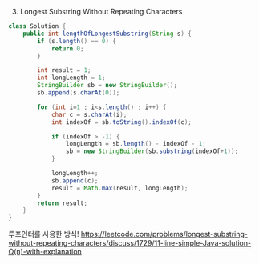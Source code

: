 3. Longest Substring Without Repeating Characters

```java
class Solution {
    public int lengthOfLongestSubstring(String s) {
        if (s.length() == 0) {
            return 0;
        }

        int result = 1;
        int longLength = 1;
        StringBuilder sb = new StringBuilder();
        sb.append(s.charAt(0));

        for (int i=1 ; i<s.length() ; i++) {
            char c = s.charAt(i);
            int indexOf = sb.toString().indexOf(c);

            if (indexOf > -1) {
                longLength = sb.length() - indexOf - 1;
                sb = new StringBuilder(sb.substring(indexOf+1));
            }

            longLength++;
            sb.append(c);
            result = Math.max(result, longLength);
        }
        return result;
    }
}
```

투포인터를 사용한 방식!
https://leetcode.com/problems/longest-substring-without-repeating-characters/discuss/1729/11-line-simple-Java-solution-O(n)-with-explanation
